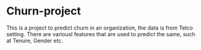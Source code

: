 # Churn-project

This is a project to predict churn in an organization, the data is from  Telco setting.
There are variousl features that are used to predict the same, such at Tenure, Gender etc.
